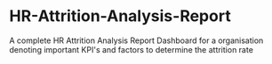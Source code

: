 # HR-Attrition-Analysis-Report
A complete HR Attrition Analysis Report Dashboard for a organisation denoting important KPI's and factors to determine the attrition rate
